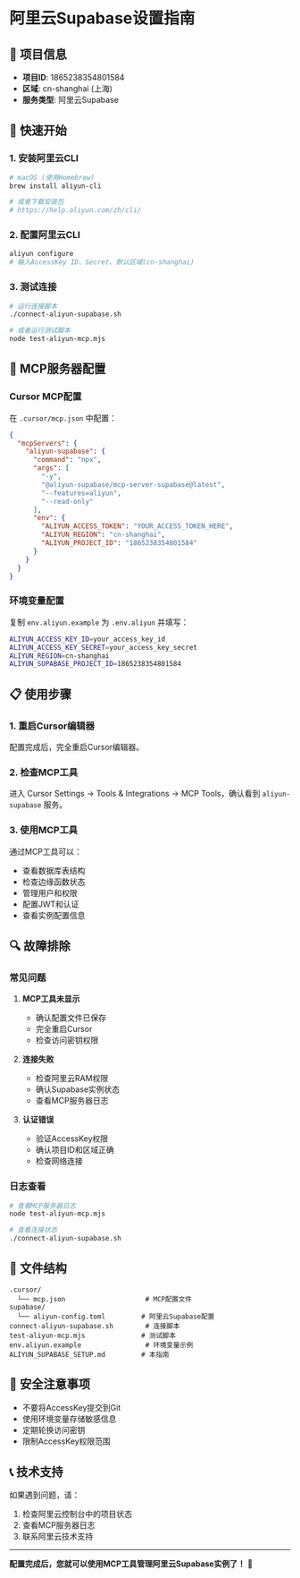 # 阿里云Supabase设置指南

## 🎯 项目信息

- **项目ID**: 1865238354801584
- **区域**: cn-shanghai (上海)
- **服务类型**: 阿里云Supabase

## 🚀 快速开始

### 1. 安装阿里云CLI

```bash
# macOS (使用Homebrew)
brew install aliyun-cli

# 或者下载安装包
# https://help.aliyun.com/zh/cli/
```

### 2. 配置阿里云CLI

```bash
aliyun configure
# 输入AccessKey ID、Secret、默认区域(cn-shanghai)
```

### 3. 测试连接

```bash
# 运行连接脚本
./connect-aliyun-supabase.sh

# 或者运行测试脚本
node test-aliyun-mcp.mjs
```

## 🔧 MCP服务器配置

### Cursor MCP配置

在 `.cursor/mcp.json` 中配置：

```json
{
  "mcpServers": {
    "aliyun-supabase": {
      "command": "npx",
      "args": [
        "-y",
        "@aliyun-supabase/mcp-server-supabase@latest",
        "--features=aliyun",
        "--read-only"
      ],
      "env": {
        "ALIYUN_ACCESS_TOKEN": "YOUR_ACCESS_TOKEN_HERE",
        "ALIYUN_REGION": "cn-shanghai",
        "ALIYUN_PROJECT_ID": "1865238354801584"
      }
    }
  }
}
```

### 环境变量配置

复制 `env.aliyun.example` 为 `.env.aliyun` 并填写：

```bash
ALIYUN_ACCESS_KEY_ID=your_access_key_id
ALIYUN_ACCESS_KEY_SECRET=your_access_key_secret
ALIYUN_REGION=cn-shanghai
ALIYUN_SUPABASE_PROJECT_ID=1865238354801584
```

## 📋 使用步骤

### 1. 重启Cursor编辑器

配置完成后，完全重启Cursor编辑器。

### 2. 检查MCP工具

进入 Cursor Settings → Tools & Integrations → MCP Tools，确认看到 `aliyun-supabase` 服务。

### 3. 使用MCP工具

通过MCP工具可以：
- 查看数据库表结构
- 检查边缘函数状态
- 管理用户和权限
- 配置JWT和认证
- 查看实例配置信息

## 🔍 故障排除

### 常见问题

1. **MCP工具未显示**
   - 确认配置文件已保存
   - 完全重启Cursor
   - 检查访问密钥权限

2. **连接失败**
   - 检查阿里云RAM权限
   - 确认Supabase实例状态
   - 查看MCP服务器日志

3. **认证错误**
   - 验证AccessKey权限
   - 确认项目ID和区域正确
   - 检查网络连接

### 日志查看

```bash
# 查看MCP服务器日志
node test-aliyun-mcp.mjs

# 查看连接状态
./connect-aliyun-supabase.sh
```

## 📁 文件结构

```
.cursor/
  └── mcp.json                    # MCP配置文件
supabase/
  └── aliyun-config.toml         # 阿里云Supabase配置
connect-aliyun-supabase.sh        # 连接脚本
test-aliyun-mcp.mjs              # 测试脚本
env.aliyun.example                # 环境变量示例
ALIYUN_SUPABASE_SETUP.md         # 本指南
```

## 🔐 安全注意事项

- 不要将AccessKey提交到Git
- 使用环境变量存储敏感信息
- 定期轮换访问密钥
- 限制AccessKey权限范围

## 📞 技术支持

如果遇到问题，请：
1. 检查阿里云控制台中的项目状态
2. 查看MCP服务器日志
3. 联系阿里云技术支持

---

**配置完成后，您就可以使用MCP工具管理阿里云Supabase实例了！** 🎉
